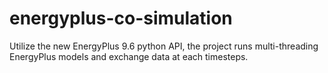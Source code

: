 # energyplus-co-simulation
 Utilize the new EnergyPlus 9.6 python API, the project runs multi-threading EnergyPlus models and exchange data at each timesteps.
